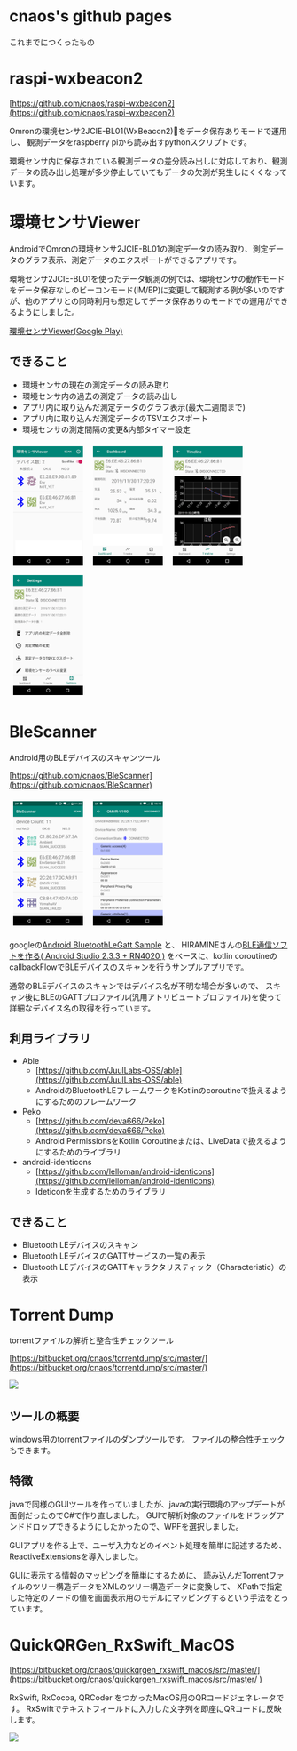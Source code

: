 # cnaos's github pages

これまでにつくったもの

# raspi-wxbeacon2

[https://github.com/cnaos/raspi-wxbeacon2](https://github.com/cnaos/raspi-wxbeacon2)

Omronの環境センサ2JCIE-BL01(WxBeacon2)をデータ保存ありモードで運用し、
観測データをraspberry piから読み出すpythonスクリプトです。

環境センサ内に保存されている観測データの差分読み出しに対応しており、観測データの読み出し処理が多少停止していてもデータの欠測が発生しにくくなっています。




# 環境センサViewer

AndroidでOmronの環境センサ2JCIE-BL01の測定データの読み取り、測定データのグラフ表示、測定データのエクスポートができるアプリです。

環境センサ2JCIE-BL01を使ったデータ観測の例では、環境センサの動作モードをデータ保存なしのビーコンモード(IM/EP)に変更して観測する例が多いのですが、他のアプリとの同時利用も想定してデータ保存ありのモードでの運用ができるようにしました。


[環境センサViewer(Google Play)](https://play.google.com/store/apps/details?id=io.github.cnaos.wxbeacon2viewer)

## できること

* 環境センサの現在の測定データの読み取り
* 環境センサ内の過去の測定データの読み出し
* アプリ内に取り込んだ測定データのグラフ表示(最大二週間まで)
* アプリ内に取り込んだ測定データのTSVエクスポート
* 環境センサの測定間隔の変更&内部タイマー設定

<img style="margin:0.5em;" src="https://github.com/cnaos/picture/raw/master/wxbeacon2viewer/screenshot/sc01.png" width="25%"/>
<img style="margin:0.5em;" src="https://github.com/cnaos/picture/raw/master/wxbeacon2viewer/screenshot/sc02.png" width="25%"/>
<img style="margin:0.5em;" src="https://github.com/cnaos/picture/raw/master/wxbeacon2viewer/screenshot/sc03.png" width="25%"/>
<img style="margin:0.5em;" src="https://github.com/cnaos/picture/raw/master/wxbeacon2viewer/screenshot/sc04.png" width="25%"/>




# BleScanner

Android用のBLEデバイスのスキャンツール

[https://github.com/cnaos/BleScanner](https://github.com/cnaos/BleScanner)


<img style="margin:0.5em;" src="https://github.com/cnaos/picture/raw/master/BleScanner/device_list02.png" width="25%"/>
<img style="margin:0.5em;" src="https://github.com/cnaos/picture/raw/master/BleScanner/device_detail.png" width="25%"/>

googleの[Android BluetoothLeGatt Sample](https://github.com/android/connectivity-samples/tree/master/BluetoothLeGatt)
と、
HIRAMINEさんの[BLE通信ソフトを作る( Android Studio 2.3.3 + RN4020 )](https://www.hiramine.com/programming/blecommunicator/index.html)
をベースに、kotlin coroutineのcallbackFlowでBLEデバイスのスキャンを行うサンプルアプリです。

通常のBLEデバイスのスキャンではデバイス名が不明な場合が多いので、
スキャン後にBLEのGATTプロファイル(汎用アトリビュートプロファイル)を使って詳細なデバイス名の取得を行っています。


## 利用ライブラリ

* Able
  * [https://github.com/JuulLabs-OSS/able](https://github.com/JuulLabs-OSS/able)
  * AndroidのBluetoothLEフレームワークをKotlinのcoroutineで扱えるようにするためのフレームワーク
* Peko
  * [https://github.com/deva666/Peko](https://github.com/deva666/Peko)
  * Android PermissionsをKotlin Coroutineまたは、LiveDataで扱えるようにするためのライブラリ
* android-identicons
  * [https://github.com/lelloman/android-identicons](https://github.com/lelloman/android-identicons)
  * Ideticonを生成するためのライブラリ


## できること

* Bluetooth LEデバイスのスキャン
* Bluetooth LEデバイスのGATTサービスの一覧の表示
* Bluetooth LEデバイスのGATTキャラクタリスティック（Characteristic）の表示




# Torrent Dump

torrentファイルの解析と整合性チェックツール

[https://bitbucket.org/cnaos/torrentdump/src/master/](https://bitbucket.org/cnaos/torrentdump/src/master/)

<img src="https://bytebucket.org/cnaos/torrentdump/raw/a197e6b0c5f4739254a7814f07e751faf07b493c/images/screenshot1.png" width="50%"/>

## ツールの概要

windows用のtorrentファイルのダンプツールです。
ファイルの整合性チェックもできます。

## 特徴

javaで同様のGUIツールを作っていましたが、javaの実行環境のアップデートが面倒だったのでC#で作り直しました。
GUIで解析対象のファイルをドラッグアンドドロップできるようにしたかったので、WPFを選択しました。

GUIアプリを作る上で、ユーザ入力などのイベント処理を簡単に記述するため、ReactiveExtensionsを導入しました。

GUIに表示する情報のマッピングを簡単にするために、
読み込んだTorrentファイルのツリー構造データをXMLのツリー構造データに変換して、
XPathで指定した特定のノードの値を画面表示用のモデルにマッピングするという手法をとっています。


# QuickQRGen_RxSwift_MacOS


[https://bitbucket.org/cnaos/quickqrgen_rxswift_macos/src/master/](https://bitbucket.org/cnaos/quickqrgen_rxswift_macos/src/master/
)

RxSwift, RxCocoa, QRCoder をつかったMacOS用のQRコードジェネレータです。
RxSwiftでテキストフィールドに入力した文字列を即座にQRコードに反映します。

<img src="https://bytebucket.org/cnaos/quickqrgen_rxswift_macos/raw/6e8c359943e668967dde2962a67a32fcfce2d4fd/images/screenshot1.png" width="50%"/>
